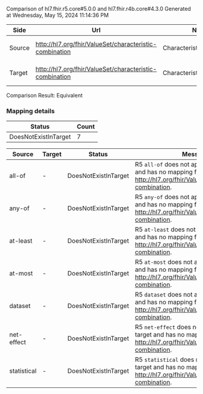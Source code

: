 Comparison of hl7.fhir.r5.core#5.0.0 and hl7.fhir.r4b.core#4.3.0
Generated at Wednesday, May 15, 2024 11:14:36 PM

| Side | Url | Name | Title | Description |
| --- | --- | --- | --- | --- |
| Source | http://hl7.org/fhir/ValueSet/characteristic-combination | CharacteristicCombination | Characteristic Combination | Logical grouping of characteristics. |
| Target | http://hl7.org/fhir/ValueSet/characteristic-combination | CharacteristicCombination | CharacteristicCombination | Logical grouping of characteristics. |


Comparison Result: Equivalent


### Mapping details

| Status | Count |
| ------ | ----- |
DoesNotExistInTarget | 7 |


| Source | Target | Status | Message |
| ------ | ------ | ------ | ------- |
| all-of | - | DoesNotExistInTarget | R5 `all-of` does not appear in the target and has no mapping for http://hl7.org/fhir/ValueSet/characteristic-combination. |
| any-of | - | DoesNotExistInTarget | R5 `any-of` does not appear in the target and has no mapping for http://hl7.org/fhir/ValueSet/characteristic-combination. |
| at-least | - | DoesNotExistInTarget | R5 `at-least` does not appear in the target and has no mapping for http://hl7.org/fhir/ValueSet/characteristic-combination. |
| at-most | - | DoesNotExistInTarget | R5 `at-most` does not appear in the target and has no mapping for http://hl7.org/fhir/ValueSet/characteristic-combination. |
| dataset | - | DoesNotExistInTarget | R5 `dataset` does not appear in the target and has no mapping for http://hl7.org/fhir/ValueSet/characteristic-combination. |
| net-effect | - | DoesNotExistInTarget | R5 `net-effect` does not appear in the target and has no mapping for http://hl7.org/fhir/ValueSet/characteristic-combination. |
| statistical | - | DoesNotExistInTarget | R5 `statistical` does not appear in the target and has no mapping for http://hl7.org/fhir/ValueSet/characteristic-combination. |

